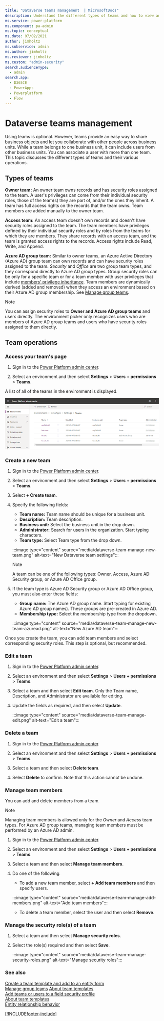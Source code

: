 ```yaml
---
title: "Dataverse teams management  | MicrosoftDocs"
description: Understand the different types of teams and how to view and manage settings.
ms.service: power-platform
ms.component: pa-admin
ms.topic: conceptual
ms.date: 07/02/2021
author: jimholtz
ms.subservice: admin
ms.author: jimholtz
ms.reviewer: jimholtz
ms.custom: "admin-security"
search.audienceType: 
  - admin
search.app:
  - D365CE
  - PowerApps
  - Powerplatform
  - Flow
---
```

# Dataverse teams management

Using teams is optional. However, teams provide an easy way to share business objects and let you collaborate with other people across business units. While a team belongs to one business unit, it can include users from other business units. You can associate a user with more than one team. This topic discusses the different types of teams and their various operations.

## Types of teams

**Owner team:** An owner team owns records and has security roles assigned to the team.  A user's privileges can come from their individual security roles, those of the team(s) they are part of, and/or the ones they inherit. A team has full access rights on the records that the team owns.  Team members are added manually to the owner team. 

**Access team:** An access team doesn't own records and doesn't have security roles assigned to the team. The team members have privileges defined by their individual security roles and by roles from the teams for which they are members. They share records with an access team, and the team is granted access rights to the records. Access rights include Read, Write, and Append.

**Azure AD group team:** Similar to owner teams, an Azure Active Directory (Azure AD) group team can own records and can have security roles assigned to the team. *Security* and *Office* are two group team types, and they correspond directly to Azure AD group types. Group security roles can be only for a specific team or for a team member with user privileges that include [members' privilege inheritance](security-roles-privileges.md#team-members-privilege-inheritance). Team members are dynamically derived (added and removed) when they access an environment based on their Azure AD group membership. See [Manage group teams](manage-group-teams.md).

> [!NOTE]
> You can assign security roles to **Owner and Azure AD group teams** and users directly. The environment picker only recognizes users who are members of Azure AD group teams and users who have security roles assigned to them directly. 

## Team operations

### Access your team's page

1. Sign in to the [Power Platform admin center](https://admin.powerplatform.microsoft.com). 

2. Select an environment and then select **Settings** > **Users + permissions** > **Teams**.

A list of all of the teams in the environment is displayed.

![List of teams in environment](media/dataverse-team-manage-list.png "List of teams in environment")

### Create a new team

1. Sign in to the [Power Platform admin center](https://admin.powerplatform.microsoft.com). 

2. Select an environment and then select **Settings** > **Users + permissions** > **Teams**.

3. Select **+ Create team**.

4. Specify the following fields:   

   - **Team name:** Team name should be unique for a business unit.
   - **Description:** Team description.
   - **Business unit:** Select the business unit in the drop down.
   - **Administrator:** Search for users in the organization. Start typing characters.
   - **Team type:** Select Team type from the drop down.

   :::image type="content" source="media/dataverse-team-manage-new-team.png" alt-text="New Dataverse team settings":::
   
   > [!NOTE]
   > A team can be one of the following types: Owner, Access, Azure AD Security group, or Azure AD Office group. 

5. If the team type is Azure AD Security group or Azure AD Office group, you must also enter these fields:

   - **Group name:** The Azure AD group name. Start typing for existing Azure AD group names). These groups are pre-created in Azure AD.
   - **Membership type:** Select the membership type from the dropdown.

   :::image type="content" source="media/dataverse-team-manage-new-team-azuread.png" alt-text="New Azure AD team":::

Once you create the team, you can add team members and select corresponding security roles. This step is optional, but recommended.

### Edit a team

1. Sign in to the [Power Platform admin center](https://admin.powerplatform.microsoft.com). 

2. Select an environment and then select **Settings** > **Users + permissions** > **Teams**.

3. Select a team and then select **Edit team**. Only the Team name, Description, and Administrator are available for editing.

4. Update the fields as required, and then select **Update**.

   :::image type="content" source="media/dataverse-team-manage-edit.png" alt-text="Edit a team":::

### Delete a team

1. Sign in to the [Power Platform admin center](https://admin.powerplatform.microsoft.com). 

2. Select an environment and then select **Settings** > **Users + permissions** > **Teams**.

3. Select a team and then select **Delete team**. 

4. Select **Delete** to confirm. Note that this action cannot be undone.

### Manage team members

You can add and delete members from a team.

> [!NOTE]
> Managing team members is allowed only for the *Owner* and *Access* team types. For Azure AD group teams, managing team members must be performed by an Azure AD admin.

1. Sign in to the [Power Platform admin center](https://admin.powerplatform.microsoft.com). 

2. Select an environment and then select **Settings** > **Users + permissions** > **Teams**.

3. Select a team and then select **Manage team members**. 

4. Do one of the following:

   - To add a new team member, select **+ Add team members** and then specify users.

   :::image type="content" source="media/dataverse-team-manage-add-members.png" alt-text="Add team members":::

   - To delete a team member, select the user and then select **Remove**.

### Manage the security role(s) of a team

1. Select a team and then select **Manage security roles**. 

2. Select the role(s) required and then select **Save**.

   :::image type="content" source="media/dataverse-team-manage-security-roles.png" alt-text="Manage security roles":::


### See also  
 [Create a team template and add to an entity form](create-team-template-add-entity-form.md)   
 [Manage group teams](manage-group-teams.md)
 [About team templates](../admin/about-team-templates.md)   
 [Add teams or users to a field security profile](add-teams-users-field-security-profile.md)   
 [About team templates](about-team-templates.md)   
 [Entity relationship behavior](/powerapps/maker/common-data-service/create-edit-entity-relationships#entity-relationship-behavior)


[!INCLUDE[footer-include](../includes/footer-banner.md)]
